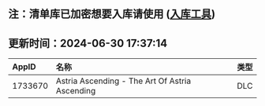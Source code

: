 ## 注：清单库已加密想要入库请使用 ([入库工具](https://github.com/BlankTMing/ManifestAutoUpdate/releases))

## 更新时间：2024-06-30 17:37:14
| AppID | 名称 | 类型  |
| :-------------------- | :----------------------------- | :----------- |
| 1733670 | Astria Ascending - The Art Of Astria Ascending| DLC |
